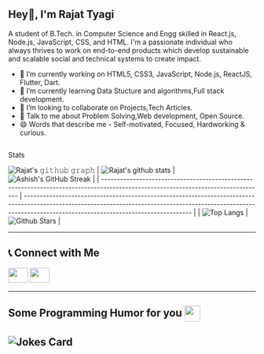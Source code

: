## Hey👋, I'm Rajat Tyagi


A student of B.Tech. in Computer Science and Engg skilled in React.js, Node.js, JavaScript, CSS, and HTML. I'm a passionate individual who always thrives to work on end-to-end products which develop sustainable and scalable social and technical systems to create impact.  

- 🔭 I’m currently working on HTML5, CSS3, JavaScript,  Node.js, ReactJS, Flutter, Dart.
- 🌱 I’m currently learning Data Stucture and algorithms,Full stack development.
- 👯 I’m looking to collaborate on Projects,Tech Articles.
- 💬 Talk to me about Problem Solving,Web development, Open Source.
- 😄 Words that describe me - Self-motivated, Focused, Hardworking & curious.

<p align="left"> <img src="https://komarev.com/ghpvc/?username=rajattyagi0804&label=Profile%20views&color=0e75b6&style=flat" alt="" /> </p>

Stats

![Rajat's 𝚐𝚒𝚝𝚑𝚞𝚋 𝚐𝚛𝚊𝚙𝚑](https://activity-graph.herokuapp.com/graph?username=rajattyagi0804&theme=merko)
| ![Rajat's github stats](https://github-readme-stats.vercel.app/api?username=rajattyagi0804&show_icons=true&theme=merko) | ![Ashish's GitHub Streak](https://github-readme-streak-stats.herokuapp.com/?user=rajattyagi0804&theme=merko) |
| --------------------------------------------------------------------------------------------------------------------------------- | ----------------------------------------------------------------------------------------------------------------------------------------------------------------------------------------------------------------- |
| ![Top Langs](https://github-readme-stats.vercel.app/api/top-langs/?username=rajattyagi0804&langs_count=8&theme=merko) | ![Github Stars](https://github-readme-stats.vercel.app/api?username=rajattyagi0804&show_icons=true&locale=en&count_private=true&hide_rank=true&custom_title=My%20GitHub%20Stats&theme=merko) |

<hr>

## 📞 Connect with Me

 <p align="left" margin-top="10px">
<a href="https://www.linkedin.com/in/rajat-tyagi-72b35719b/"><img src="https://upload.wikimedia.org/wikipedia/commons/thumb/c/ca/LinkedIn_logo_initials.png/640px-LinkedIn_logo_initials.png" height="30" width="40"/></a>
<a href="https://mail.google.com/mail/?view=cm&fs=1&to=rajattyagi0804@gmail.com"><img src="https://mailmeteor.com/logos/assets/PNG/Gmail_Logo_256px.png" height="30" width="40"/></a> 
</p>
<hr>

<h2> Some Programming Humor for you <img align ='center' src='https://media2.giphy.com/media/UQDSBzfyiBKvgFcSTw/giphy.gif?cid=ecf05e47p3cd513axbek3f56ti3jzizq8hincw20jauyyfyw&rid=giphy.gif' width = '32px'></h2>

## ![Jokes Card](https://readme-jokes.vercel.app/api?theme=merko)
